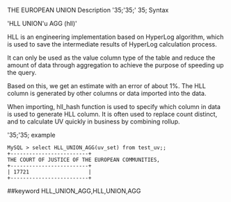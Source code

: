 THE EUROPEAN UNION
Description
'35;'35;' 35; Syntax

'HLL UNION'u AGG (hll)'


HLL is an engineering implementation based on HyperLog algorithm, which is used to save the intermediate results of HyperLog calculation process.

It can only be used as the value column type of the table and reduce the amount of data through aggregation to achieve the purpose of speeding up the query.

Based on this, we get an estimate with an error of about 1%. The HLL column is generated by other columns or data imported into the data.

When importing, hll_hash function is used to specify which column in data is used to generate HLL column. It is often used to replace count distinct, and to calculate UV quickly in business by combining rollup.

'35;'35; example
```
MySQL > select HLL_UNION_AGG(uv_set) from test_uv;;
+-------------------------+
THE COURT OF JUSTICE OF THE EUROPEAN COMMUNITIES,
+-------------------------+
| 17721                   |
+-------------------------+
```
##keyword
HLL_UNION_AGG,HLL,UNION,AGG
